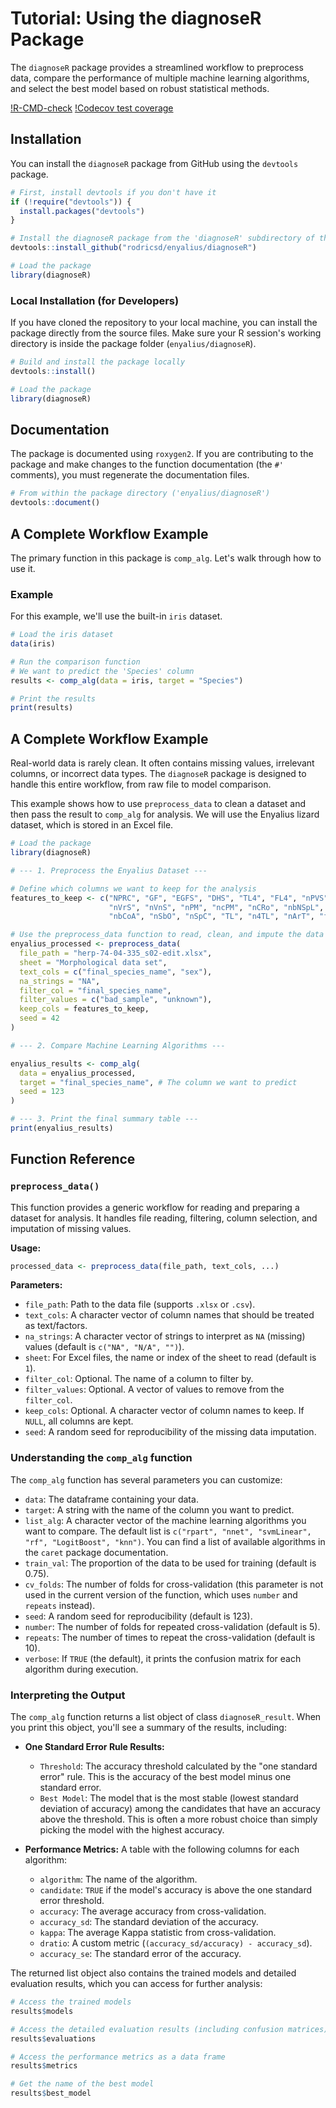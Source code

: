 # Tutorial: Using the diagnoseR Package

The `diagnoseR` package provides a streamlined workflow to preprocess data, compare the performance of multiple machine learning algorithms, and select the best model based on robust statistical methods.

[!R-CMD-check](https://github.com/rodricsd/enyalius/actions/workflows/r.yml)
[!Codecov test coverage](https://app.codecov.io/gh/rodricsd/enyalius?branch=main)

## Installation
 
 You can install the `diagnoseR` package from GitHub using the `devtools` package.
 
 ```R
 # First, install devtools if you don't have it
 if (!require("devtools")) {
   install.packages("devtools")
 }
 
 # Install the diagnoseR package from the 'diagnoseR' subdirectory of the GitHub repo
 devtools::install_github("rodricsd/enyalius/diagnoseR")
 
 # Load the package
 library(diagnoseR)
 ```
 
 ### Local Installation (for Developers)
 
 If you have cloned the repository to your local machine, you can install the package directly from the source files. Make sure your R session's working directory is inside the package folder (`enyalius/diagnoseR`).
 
 ```R
 # Build and install the package locally
 devtools::install()
 
 # Load the package
 library(diagnoseR)
 ```
 
 ## Documentation
 
 The package is documented using `roxygen2`. If you are contributing to the package and make changes to the function documentation (the `#'` comments), you must regenerate the documentation files.
 
 ```R
 # From within the package directory ('enyalius/diagnoseR')
 devtools::document()
 ```
 
 ## A Complete Workflow Example

The primary function in this package is `comp_alg`. Let's walk through how to use it.

### Example

For this example, we'll use the built-in `iris` dataset.

```R
# Load the iris dataset
data(iris)

# Run the comparison function
# We want to predict the 'Species' column
results <- comp_alg(data = iris, target = "Species")

# Print the results
print(results)
```
## A Complete Workflow Example

Real-world data is rarely clean. It often contains missing values, irrelevant columns, or incorrect data types. The `diagnoseR` package is designed to handle this entire workflow, from raw file to model comparison.

This example shows how to use `preprocess_data` to clean a dataset and then pass the result to `comp_alg` for analysis. We will use the Enyalius lizard dataset, which is stored in an Excel file.

```R
# Load the package
library(diagnoseR)

# --- 1. Preprocess the Enyalius Dataset ---

# Define which columns we want to keep for the analysis
features_to_keep <- c("NPRC", "GF", "EGFS", "DHS", "TL4", "FL4", "nPVS", "nMS",
                      "nVrS", "nVnS", "nPM", "ncPM", "nCRo", "nbNSpL", "ncIp",
                      "nbCoA", "nSbO", "nSpC", "TL", "n4TL", "nArT", "final_species_name")

# Use the preprocess_data function to read, clean, and impute the data
enyalius_processed <- preprocess_data(
  file_path = "herp-74-04-335_s02-edit.xlsx",
  sheet = "Morphological data set",
  text_cols = c("final_species_name", "sex"),
  na_strings = "NA",
  filter_col = "final_species_name",
  filter_values = c("bad_sample", "unknown"),
  keep_cols = features_to_keep,
  seed = 42
)

# --- 2. Compare Machine Learning Algorithms ---

enyalius_results <- comp_alg(
  data = enyalius_processed,
  target = "final_species_name", # The column we want to predict
  seed = 123
)

# --- 3. Print the final summary table ---
print(enyalius_results)
```

## Function Reference

### `preprocess_data()`

This function provides a generic workflow for reading and preparing a dataset for analysis. It handles file reading, filtering, column selection, and imputation of missing values.

**Usage:**

```R
processed_data <- preprocess_data(file_path, text_cols, ...)
```

**Parameters:**

*   `file_path`: Path to the data file (supports `.xlsx` or `.csv`).
*   `text_cols`: A character vector of column names that should be treated as text/factors.
*   `na_strings`: A character vector of strings to interpret as `NA` (missing) values (default is `c("NA", "N/A", "")`).
*   `sheet`: For Excel files, the name or index of the sheet to read (default is `1`).
*   `filter_col`: Optional. The name of a column to filter by.
*   `filter_values`: Optional. A vector of values to remove from the `filter_col`.
*   `keep_cols`: Optional. A character vector of column names to keep. If `NULL`, all columns are kept.
*   `seed`: A random seed for reproducibility of the missing data imputation.

### Understanding the `comp_alg` function

The `comp_alg` function has several parameters you can customize:

*   `data`: The dataframe containing your data.
*   `target`: A string with the name of the column you want to predict.
*   `list_alg`: A character vector of the machine learning algorithms you want to compare. The default list is `c("rpart", "nnet", "svmLinear", "rf", "LogitBoost", "knn")`. You can find a list of available algorithms in the `caret` package documentation.
*   `train_val`: The proportion of the data to be used for training (default is 0.75).
*   `cv_folds`: The number of folds for cross-validation (this parameter is not used in the current version of the function, which uses `number` and `repeats` instead).
*   `seed`: A random seed for reproducibility (default is 123).
*   `number`: The number of folds for repeated cross-validation (default is 5).
*   `repeats`: The number of times to repeat the cross-validation (default is 10).
*   `verbose`: If `TRUE` (the default), it prints the confusion matrix for each algorithm during execution.

### Interpreting the Output

The `comp_alg` function returns a list object of class `diagnoseR_result`. When you print this object, you'll see a summary of the results, including:

*   **One Standard Error Rule Results:**
    *   `Threshold`: The accuracy threshold calculated by the "one standard error" rule. This is the accuracy of the best model minus one standard error.
    *   `Best Model`: The model that is the most stable (lowest standard deviation of accuracy) among the candidates that have an accuracy above the threshold. This is often a more robust choice than simply picking the model with the highest accuracy.

*   **Performance Metrics:** A table with the following columns for each algorithm:
    *   `algorithm`: The name of the algorithm.
    *   `candidate`: `TRUE` if the model's accuracy is above the one standard error threshold.
    *   `accuracy`: The average accuracy from cross-validation.
    *   `accuracy_sd`: The standard deviation of the accuracy.
    *   `kappa`: The average Kappa statistic from cross-validation.
    *   `dratio`: A custom metric (`(accuracy_sd/accuracy) - accuracy_sd`).
    *   `accuracy_se`: The standard error of the accuracy.

The returned list object also contains the trained models and detailed evaluation results, which you can access for further analysis:

```R
# Access the trained models
results$models

# Access the detailed evaluation results (including confusion matrices)
results$evaluations

# Access the performance metrics as a data frame
results$metrics

# Get the name of the best model
results$best_model
```
